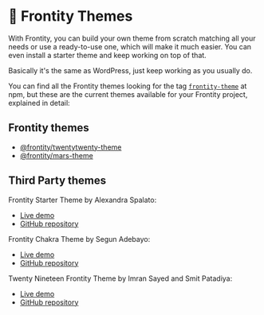 # 🎨 Frontity Themes

With Frontity, you can build your own theme from scratch matching all your needs or use a ready-to-use one, which will make it much easier. You can even install a starter theme and keep working on top of that.

Basically it's the same as WordPress, just keep working as you usually do.

You can find all the Frontity themes looking for the tag [`frontity-theme`](https://www.npmjs.com/search?q=keywords:frontity-theme) at npm, but these are the current themes available for your Frontity project, explained in detail:

## Frontity themes

- [@frontity/twentytwenty-theme](frontity-twentytwenty-theme.md)
- [@frontity/mars-theme](frontity-mars-theme.md)

## **Third Party themes**

Frontity Starter Theme by Alexandra Spalato:

- [Live demo](https://frontity-starter-theme.alexadark.now.sh/)
- [GitHub repository](https://github.com/alexadark/frontity-starter-theme)

Frontity Chakra Theme by Segun Adebayo:

- [Live demo](https://frontity-chakra.now.sh/)
- [GitHub repository](https://github.com/chakra-ui/frontity-chakra-ui-theme)

Twenty Nineteen Frontity Theme by Imran Sayed and Smit Patadiya:

- [Live demo](https://twentynineteen.frontity.org/)
- [GitHub repository](https://github.com/imranhsayed/frontity-twentynineteen)
